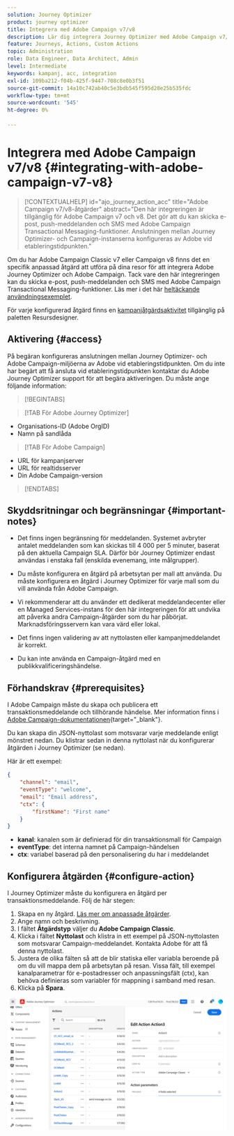 ```yaml
---
solution: Journey Optimizer
product: journey optimizer
title: Integrera med Adobe Campaign v7/v8
description: Lär dig integrera Journey Optimizer med Adobe Campaign v7/v8
feature: Journeys, Actions, Custom Actions
topic: Administration
role: Data Engineer, Data Architect, Admin
level: Intermediate
keywords: kampanj, acc, integration
exl-id: 109ba212-f04b-425f-9447-708c8e0b3f51
source-git-commit: 14a10c742ab40c5e3bdb545f595d28e25b535fdc
workflow-type: tm+mt
source-wordcount: '545'
ht-degree: 0%

---
```


# Integrera med Adobe Campaign v7/v8 {#integrating-with-adobe-campaign-v7-v8}

>[!CONTEXTUALHELP]
>id="ajo_journey_action_acc"
>title="Adobe Campaign v7/v8-åtgärder"
>abstract="Den här integreringen är tillgänglig för Adobe Campaign v7 och v8. Det gör att du kan skicka e-post, push-meddelanden och SMS med Adobe Campaign Transactional Messaging-funktioner. Anslutningen mellan Journey Optimizer- och Campaign-instanserna konfigureras av Adobe vid etableringstidpunkten."

Om du har Adobe Campaign Classic v7 eller Campaign v8 finns det en specifik anpassad åtgärd att utföra på dina resor för att integrera Adobe Journey Optimizer och Adobe Campaign. Tack vare den här integreringen kan du skicka e-post, push-meddelanden och SMS med Adobe Campaign Transactional Messaging-funktioner. Läs mer i det här [heltäckande användningsexemplet](../building-journeys/ajo-ac.md).

För varje konfigurerad åtgärd finns en [kampanjåtgärdsaktivitet](../building-journeys/using-adobe-campaign-v7-v8.md) tillgänglig på paletten Resursdesigner.

## Aktivering {#access}

På begäran konfigureras anslutningen mellan Journey Optimizer- och Adobe Campaign-miljöerna av Adobe vid etableringstidpunkten. Om du inte har begärt att få ansluta vid etableringstidpunkten kontaktar du Adobe Journey Optimizer support för att begära aktiveringen. Du måste ange följande information:

>[!BEGINTABS]

>[!TAB För Adobe Journey Optimizer]

* Organisations-ID (Adobe OrgID)
* Namn på sandlåda

>[!TAB För Adobe Campaign]

* URL för kampanjserver
* URL för realtidsserver
* Din Adobe Campaign-version

>[!ENDTABS]


## Skyddsritningar och begränsningar {#important-notes}

* Det finns ingen begränsning för meddelanden. Systemet avbryter antalet meddelanden som kan skickas till 4 000 per 5 minuter, baserat på den aktuella Campaign SLA. Därför bör Journey Optimizer endast användas i enstaka fall (enskilda evenemang, inte målgrupper).

* Du måste konfigurera en åtgärd på arbetsytan per mall att använda. Du måste konfigurera en åtgärd i Journey Optimizer för varje mall som du vill använda från Adobe Campaign.

* Vi rekommenderar att du använder ett dedikerat meddelandecenter eller en Managed Services-instans för den här integreringen för att undvika att påverka andra Campaign-åtgärder som du har påbörjat. Marknadsföringsservern kan vara värd eller lokal.<!--The build required is 21.1 Release Candidate or greater. -->

* Det finns ingen validering av att nyttolasten eller kampanjmeddelandet är korrekt.

* Du kan inte använda en Campaign-åtgärd med en publikkvalificeringshändelse.

## Förhandskrav {#prerequisites}

I Adobe Campaign måste du skapa och publicera ett transaktionsmeddelande och tillhörande händelse. Mer information finns i [Adobe Campaign-dokumentationen](https://experienceleague.adobe.com/en/docs/campaign/campaign-v8/send/real-time/transactional){target="_blank"}.

Du kan skapa din JSON-nyttolast som motsvarar varje meddelande enligt mönstret nedan. Du klistrar sedan in denna nyttolast när du konfigurerar åtgärden i Journey Optimizer (se nedan).

Här är ett exempel:

```json
{
    "channel": "email",
    "eventType": "welcome",
    "email": "Email address",
    "ctx": {
        "firstName": "First name"
    }
}
```

* **kanal**: kanalen som är definierad för din transaktionsmall för Campaign
* **eventType**: det interna namnet på Campaign-händelsen
* **ctx**: variabel baserad på den personalisering du har i meddelandet

## Konfigurera åtgärden {#configure-action}

I Journey Optimizer måste du konfigurera en åtgärd per transaktionsmeddelande. Följ de här stegen:

1. Skapa en ny åtgärd. [Läs mer om anpassade åtgärder](../action/action.md).
1. Ange namn och beskrivning.
1. I fältet **Åtgärdstyp** väljer du **Adobe Campaign Classic**.
1. Klicka i fältet **Nyttolast** och klistra in ett exempel på JSON-nyttolasten som motsvarar Campaign-meddelandet. Kontakta Adobe för att få denna nyttolast.
1. Justera de olika fälten så att de blir statiska eller variabla beroende på om du vill mappa dem på arbetsytan på resan. Vissa fält, till exempel kanalparametrar för e-postadresser och anpassningsfält (ctx), kan behöva definieras som variabler för mappning i samband med resan.
1. Klicka på **Spara**.

![](assets/accintegration1.png)